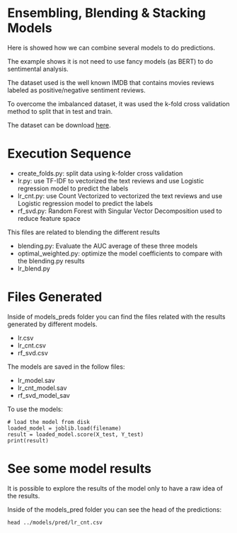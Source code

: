 # Ensembling, Blending & Stacking Models

Here is showed how we can combine several models to do predictions.

The example shows it is not need to use fancy models (as BERT) to do sentimental
analysis.

The dataset used is the well known IMDB that contains movies reviews labeled as 
positive/negative sentiment reviews.

To overcome the imbalanced dataset, it was used the k-fold cross validation method
to split that in test and train.

The dataset can be download [here](https://www.kaggle.com/c/word2vec-nlp-tutorial/data).

# Execution Sequence

- create_folds.py: split data using k-folder cross validation 
- lr.py: use TF-IDF to vectorized the text reviews and use Logistic regression model to predict the labels
- lr_cnt.py: use Count Vectorized to vectorized the text reviews and use Logistic regression model to predict the labels
- rf_svd.py: Random Forest with Singular Vector Decomposition used to reduce feature space

This files are related to blending the different results
- blending.py: Evaluate the AUC average of these three models
- optimal_weighted.py: optimize the model coefficients to compare with the blending.py results 
- lr_blend.py


# Files Generated
Inside of models_preds folder you can find the files
related with the results generated by different models.
- lr.csv 
- lr_cnt.csv 
- rf_svd.csv 

The models are saved in the follow files:
- lr_model.sav
- lr_cnt_model.sav
- rf_svd_model_sav   
 
To use the models:

    # load the model from disk
    loaded_model = joblib.load(filename)
    result = loaded_model.score(X_test, Y_test)
    print(result)


# See some model results
It is possible to explore the results of the model
only to have a raw idea of the results.

Inside of the models_pred folder you can see the head of
the predictions:

    head ../models/pred/lr_cnt.csv 
    
